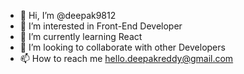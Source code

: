 - 👋 Hi, I’m @deepak9812
- 👀 I’m interested in Front-End Developer
- 🌱 I’m currently learning React
- 💞️ I’m looking to collaborate with other Developers
- 📫 How to reach me hello.deepakreddy@gmail.com

<!---
deepak9812/deepak9812 is a ✨ special ✨ repository because its `README.md` (this file) appears on your GitHub profile.
You can click the Preview link to take a look at your changes.
--->
